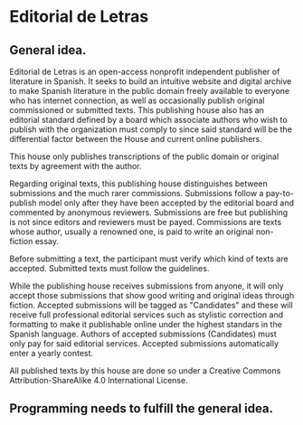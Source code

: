 # Editorial de Letras

## General idea.

Editorial de Letras is an open-access nonprofit independent publisher of literature in Spanish. It seeks to build an intuitive website and digital archive to make Spanish literature in the public domain freely available to everyone who has internet connection, as well as occasionally publish original commissioned or submitted texts. This publishing house also has an editorial standard defined by a board which associate authors who wish to publish with the organization must comply to since said standard will be the differential factor between the House and current online publishers.

This house only publishes transcriptions of the public domain or original texts by agreement with the author.
 
Regarding original texts, this publishing house distinguishes between submissions and the much rarer commissions. Submissions follow a pay-to-publish model only after they have been accepted by the editorial board and commented by anonymous reviewers. Submissions are free but publishing is not since editors and reviewers must be payed. Commissions are texts whose author, usually a renowned one, is paid to write an original non-fiction essay.

Before submitting a text, the participant must verify which kind of texts are accepted. Submitted texts must follow the guidelines.

While the publishing house receives submissions from anyone, it will only accept those submissions that show good writing and original ideas through fiction. Accepted submissions will be tagged as "Candidates" and these will receive full professional editorial services such as stylistic correction and formatting to make it publishable online under the highest standars in the Spanish language. Authors of accepted submissions (Candidates) must only pay for said editorial services. Accepted submissions automatically enter a yearly contest.

All published texts by this house are done so under a Creative Commons Attribution-ShareAlike 4.0 International License.

## Programming needs to fulfill the general idea.

